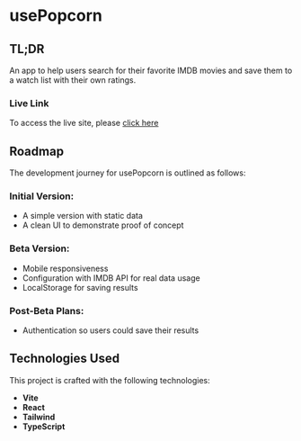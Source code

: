 # usePopcorn

## TL;DR

An app to help users search for their favorite IMDB movies and save them to a watch list with their own ratings.

### Live Link

To access the live site, please [click here](https://popcorn.kevinwessa.com)

## Roadmap

The development journey for usePopcorn is outlined as follows:

### Initial Version:

- A simple version with static data
- A clean UI to demonstrate proof of concept

### Beta Version:

- Mobile responsiveness
- Configuration with IMDB API for real data usage
- LocalStorage for saving results

### Post-Beta Plans:

- Authentication so users could save their results

## Technologies Used

This project is crafted with the following technologies:

- **Vite**
- **React**
- **Tailwind**
- **TypeScript**
